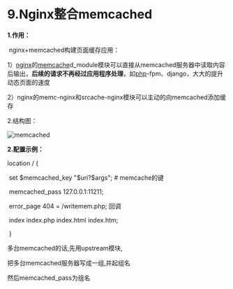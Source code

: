 # **9.Nginx整合memcached**

**1.作用：**

​	nginx+memcached构建页面缓存应用：

1）[nginx](http://www.ttlsa.com/nginx/)的[memcache](http://www.ttlsa.com/nosql/memcache/)d_module模块可以直接从memcached服务器中读取内容后输出，**后续的请求不再经过应用程序处理**，如[php](http://www.ttlsa.com/php/)-fpm、django，大大的提升动态页面的速度

2）nginx的memc-nginx和srcache-nginx模块可以主动的向memcached添加缓存



2.结构图：

![memcached](http://www.ttlsa.com/wp-content/uploads/2013/08/ngx-mem.jpg)

**2.配置示例：**

location / {

​            set $memcached_key "$uri?$args";  # memcache的键

​            memcached_pass 127.0.0.1:11211;

​            error_page 404 = /writemem.php; 回调

​            index  index.php index.html index.htm;

​        }



多台memcached的话,先用upstream模块,

把多台memcached服务器写成一组,并起组名

然后memcached_pass为组名



